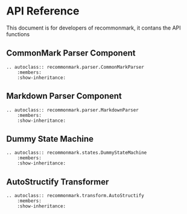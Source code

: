 API Reference
=============
This document is for developers of recommonmark, it contans the API functions


CommonMark Parser Component
----------------
```eval_rst
.. autoclass:: recommonmark.parser.CommonMarkParser
    :members:
    :show-inheritance:

```

Markdown Parser Component
----------------
```eval_rst
.. autoclass:: recommonmark.parser.MarkdownParser
    :members:
    :show-inheritance:

```

Dummy State Machine
-------------------
```eval_rst
.. autoclass:: recommonmark.states.DummyStateMachine
    :members:
    :show-inheritance:

```


AutoStructify Transformer
-------------------------
```eval_rst
.. autoclass:: recommonmark.transform.AutoStructify
    :members:
    :show-inheritance:

```
